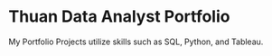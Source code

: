 # Thuan Data Analyst Portfolio
My Portfolio Projects utilize skills such as SQL, Python, and Tableau.
